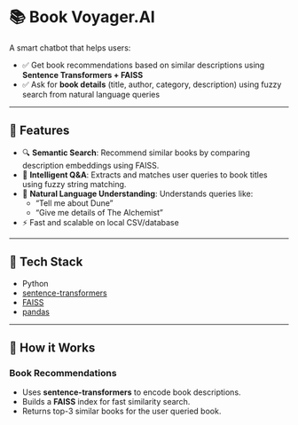 # 📚 Book Voyager.AI

A smart chatbot that helps users:
- ✅ Get book recommendations based on similar descriptions using **Sentence Transformers + FAISS**
- ✅ Ask for **book details** (title, author, category, description) using fuzzy search from natural language queries

---

## 🚀 Features

- 🔍 **Semantic Search**: Recommend similar books by comparing description embeddings using FAISS.
- 💬 **Intelligent Q&A**: Extracts and matches user queries to book titles using fuzzy string matching.
- 🧠 **Natural Language Understanding**: Understands queries like:
  - “Tell me about Dune”
  - “Give me details of The Alchemist”
- ⚡ Fast and scalable on local CSV/database

---

## 🧱 Tech Stack

- Python
- [sentence-transformers](https://www.sbert.net/)
- [FAISS](https://github.com/facebookresearch/faiss)
- [pandas](https://pandas.pydata.org/)

---

## 🧠 How it Works

###  **Book Recommendations**
- Uses **sentence-transformers** to encode book descriptions.
- Builds a **FAISS** index for fast similarity search.
- Returns top-3 similar books for the user queried book.


